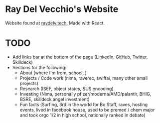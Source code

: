 # Ray Del Vecchio's Website
Website found at [raydelv.tech](https://raydelv.tech). Made with React. 

# TODO
* Add links bar at the bottom of the page (LinkedIn, GitHub, Twitter, Skilldeck)
* Sections for the following:
  * About (where I'm from, school, )
  * Projects / Code work (nima, raverec, swiftai, many other small projects)
  * Research (ISEF, object states, SUS encoding)
  * Investing (Nima, personally pfizer/moderna/AMD/palantir, BHIG, BSRE, skilldeck angel investment)
  * Fun facts (Surfing, 3rd in the world for Bo Staff, raves, hosting events, lived in facebook house, used to be premed / chem major and took orgo 1/2 in high school, nationally ranked in debate) 